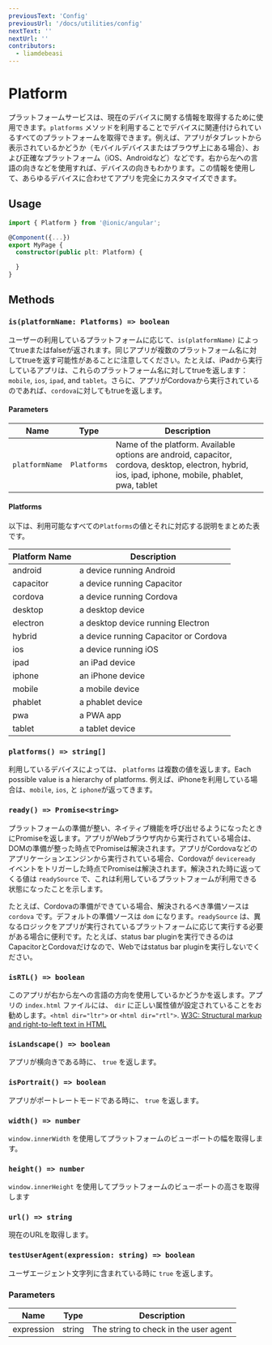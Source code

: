 ```yaml
---
previousText: 'Config'
previousUrl: '/docs/utilities/config'
nextText: ''
nextUrl: ''
contributors:
  - liamdebeasi
---
```


# Platform

プラットフォームサービスは、現在のデバイスに関する情報を取得するために使用できます。`platforms` メソッドを利用することでデバイスに関連付けられているすべてのプラットフォームを取得できます。例えば、アプリがタブレットから表示されているかどうか（モバイルデバイスまたはブラウザ上にある場合）、および正確なプラットフォーム（iOS、Androidなど）などです。右から左への言語の向きなどを使用すれば、デバイスの向きもわかります。この情報を使用して、あらゆるデバイスに合わせてアプリを完全にカスタマイズできます。

## Usage

```typescript
import { Platform } from '@ionic/angular';

@Component({...})
export MyPage {
  constructor(public plt: Platform) {

  }
}
```

## Methods

### `is(platformName: Platforms) => boolean`

ユーザーの利用しているプラットフォームに応じて、`is(platformName)` によってtrueまたはfalseが返されます。同じアプリが複数のプラットフォーム名に対してtrueを返す可能性があることに注意してください。たとえば、iPadから実行しているアプリは、これらのプラットフォーム名に対してtrueを返します：`mobile`, `ios`, `ipad`, and `tablet`。さらに、アプリがCordovaから実行されているのであれば、`cordova`に対してもtrueを返します。

#### Parameters

| Name                | Type                | Description                                                                                                                                  |
|---------------------|---------------------|----------------------------------------------------------------------------------------------------------------------------------------------|
| `platformName`      | `Platforms`         | Name of the platform. Available options are android, capacitor, cordova, desktop, electron, hybrid, ios, ipad, iphone, mobile, phablet, pwa, tablet |

#### Platforms

以下は、利用可能なすべての`Platforms`の値とそれに対応する説明をまとめた表です。

| Platform Name | Description                           |
|---------------|---------------------------------------|
| android       | a device running Android              |
| capacitor     | a device running Capacitor            |
| cordova       | a device running Cordova              |
| desktop       | a desktop device                      |
| electron      | a desktop device running Electron     |
| hybrid        | a device running Capacitor or Cordova |
| ios           | a device running iOS                  |
| ipad          | an iPad device                        |
| iphone        | an iPhone device                      |
| mobile        | a mobile device                       |
| phablet       | a phablet device                      |
| pwa           | a PWA app                             |
| tablet        | a tablet device                       |

### `platforms() => string[]`

利用しているデバイスによっては、 `platforms` は複数の値を返します。Each possible value is a hierarchy of platforms. 例えば、iPhoneを利用している場合は、`mobile`, `ios`, と `iphone`が返ってきます。

### `ready() => Promise<string>`

プラットフォームの準備が整い、ネイティブ機能を呼び出せるようになったときにPromiseを返します。アプリがWebブラウザ内から実行されている場合は、DOMの準備が整った時点でPromiseは解決されます。アプリがCordovaなどのアプリケーションエンジンから実行されている場合、Cordovaが `deviceready` イベントをトリガーした時点でPromiseは解決されます。解決された時に返ってくる値は `readySource` で、これは利用しているプラットフォームが利用できる状態になったことを示します。

たとえば、Cordovaの準備ができている場合、解決されるべき準備ソースは `cordova` です。デフォルトの準備ソースは `dom` になります。`readySource` は、異なるロジックをアプリが実行されているプラットフォームに応じて実行する必要がある場合に便利です。たとえば、status bar pluginを実行できるのはCapacitorとCordovaだけなので、Webではstatus bar pluginを実行しないでください。

### `isRTL() => boolean`

このアプリが右から左への言語の方向を使用しているかどうかを返します。アプリの `index.html` ファイルには、 `dir` に正しい属性値が設定されていることをお勧めします。`<html dir="ltr">` or `<html dir="rtl">`. [W3C: Structural markup and right-to-left text in HTML](http://www.w3.org/International/questions/qa-html-dir)

### `isLandscape() => boolean`

アプリが横向きである時に、 `true` を返します。

### `isPortrait() => boolean`

アプリがポートレートモードである時に、 `true` を返します。

### `width() => number`

`window.innerWidth` を使用してプラットフォームのビューポートの幅を取得します。

### `height() => number`

`window.innerHeight` を使用してプラットフォームのビューポートの高さを取得します

### `url() => string`

現在のURLを取得します。

### `testUserAgent(expression: string) => boolean`

ユーザエージェント文字列に含まれている時に `true`  を返します。

### Parameters
| Name       | Type   | Description                           |
|------------|--------|---------------------------------------|
| expression | string | The string to check in the user agent |